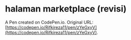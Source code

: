 # halaman marketplace (revisi)

A Pen created on CodePen.io. Original URL: [https://codepen.io/Rifkireza11/pen/zYeGxyV](https://codepen.io/Rifkireza11/pen/zYeGxyV).

